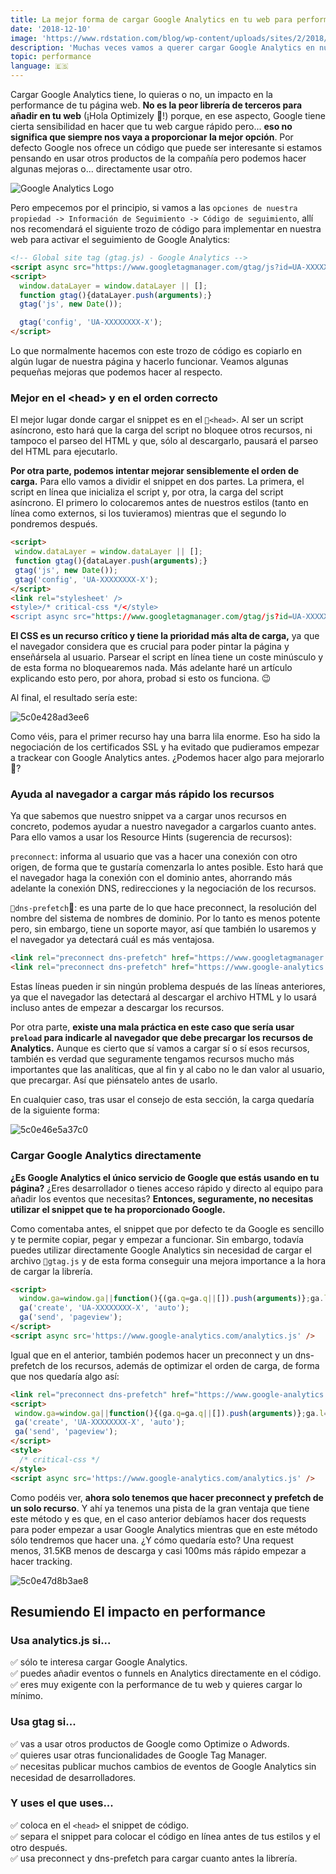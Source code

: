 ```yaml
---
title: La mejor forma de cargar Google Analytics en tu web para performance
date: '2018-12-10'
image: 'https://www.rdstation.com/blog/wp-content/uploads/sites/2/2018/04/Analytics.png'
description: 'Muchas veces vamos a querer cargar Google Analytics en nuestra página web pero nos gustaría evitar el coste en performance que tiene. Te voy a explicar la mejor estrategia para cargar esta librería afectando lo mínimo posible la performance.'
topic: performance
language: 🇪🇸
---
```


Cargar Google Analytics tiene, lo quieras o no, un impacto en la performance de tu página web. **No es la peor librería de terceros para añadir en tu web** (¡Hola Optimizely 🤪!) porque, en ese aspecto, Google tiene cierta sensibilidad en hacer que tu web cargue rápido pero... **eso no significa que siempre nos vaya a proporcionar la mejor opción**. Por defecto Google nos ofrece un código que puede ser interesante si estamos pensando en usar otros productos de la compañía pero podemos hacer algunas mejoras o... directamente usar otro.

![Google Analytics Logo](https://www.rdstation.com/blog/wp-content/uploads/sites/2/2018/04/Analytics.png)

Pero empecemos por el principio, si vamos a las `opciones de nuestra propiedad -> Información de Seguimiento -> Código de seguimiento`, allí nos recomendará el siguiente trozo de código para implementar en nuestra web para activar el seguimiento de Google Analytics:

```html
<!-- Global site tag (gtag.js) - Google Analytics -->
<script async src="https://www.googletagmanager.com/gtag/js?id=UA-XXXXXXXX-X"></script>
<script>
  window.dataLayer = window.dataLayer || [];
  function gtag(){dataLayer.push(arguments);}
  gtag('js', new Date());

  gtag('config', 'UA-XXXXXXXX-X');
</script>
```

Lo que normalmente hacemos con este trozo de código es copiarlo en algún lugar de nuestra página y hacerlo funcionar. Veamos algunas pequeñas mejoras que podemos hacer al respecto.

### Mejor en el &lt;head> y en el orden correcto

El mejor lugar donde cargar el snippet es en el `<head>`. Al ser un script asíncrono, esto hará que la carga del script no bloquee otros recursos, ni tampoco el parseo del HTML y que, sólo al descargarlo, pausará el parseo del HTML para ejecutarlo.

**Por otra parte, podemos intentar mejorar sensiblemente el orden de carga.** Para ello vamos a dividir el snippet en dos partes. La primera, el script en línea que inicializa el script y, por otra, la carga del script asíncrono. El primero lo colocaremos antes de nuestros estilos (tanto en línea como externos, si los tuvieramos) mientras que el segundo lo pondremos después.

```html
<script>
 window.dataLayer = window.dataLayer || [];
 function gtag(){dataLayer.push(arguments);}
 gtag('js', new Date());
 gtag('config', 'UA-XXXXXXXX-X');
</script>
<link rel="stylesheet' />
<style>/* critical-css */</style>
<script async src="https://www.googletagmanager.com/gtag/js?id=UA-XXXXXXXX-X"></script>
```

**El CSS es un recurso crítico y tiene la prioridad más alta de carga,** ya que el navegador considera que es crucial para poder pintar la página y enseñársela al usuario. Parsear el script en línea tiene un coste minúsculo y de esta forma no bloquearemos nada. Más adelante haré un artículo explicando esto pero, por ahora, probad si esto os funciona. 😉

Al final, el resultado sería este:

![5c0e428ad3ee6](https://i.loli.net/2018/12/10/5c0e428ad3ee6.png)

Como véis, para el primer recurso hay una barra lila enorme. Eso ha sido la negociación de los certificados SSL y ha evitado que pudieramos empezar a trackear con Google Analytics antes. ¿Podemos hacer algo para mejorarlo 🤔?

### Ayuda al navegador a cargar más rápido los recursos

Ya que sabemos que nuestro snippet va a cargar unos recursos en concreto, podemos ayudar a nuestro navegador a cargarlos cuanto antes. Para ello vamos a usar los Resource Hints (sugerencia de recursos):

`preconnect`: informa al usuario que vas a hacer una conexión con otro origen, de forma que te gustaría comenzarla lo antes posible. Esto hará que el navegador haga la conexión con el dominio antes, ahorrando más adelante la conexión DNS, redirecciones y la negociación de los recursos.

`dns-prefetch`: es una parte de lo que hace preconnect, la resolución del nombre del sistema de nombres de dominio. Por lo tanto es menos potente pero, sin embargo, tiene un soporte mayor, así que también lo usaremos y el navegador ya detectará cuál es más ventajosa.

```html
<link rel="preconnect dns-prefetch" href="https://www.googletagmanager.com">
<link rel="preconnect dns-prefetch" href="https://www.google-analytics.com">
```

Estas líneas pueden ir sin ningún problema después de las líneas anteriores, ya que el navegador las detectará al descargar el archivo HTML y lo usará incluso antes de empezar a descargar los recursos.

Por otra parte, **existe una mala práctica en este caso que sería usar `preload` para indicarle al navegador que debe precargar los recursos de Analytics.** Aunque es cierto que sí vamos a cargar sí o sí esos recursos, también es verdad que seguramente tengamos recursos mucho más importantes que las analíticas, que al fin y al cabo no le dan valor al usuario, que precargar. Así que piénsatelo antes de usarlo.

En cualquier caso, tras usar el consejo de esta sección, la carga quedaría de la siguiente forma:

![5c0e46e5a37c0](https://i.loli.net/2018/12/10/5c0e46e5a37c0.png)

### Cargar Google Analytics directamente

**¿Es Google Analytics el único servicio de Google que estás usando en tu página?** ¿Eres desarrollador o tienes acceso rápido y directo al equipo para añadir los eventos que necesitas? **Entonces, seguramente, no necesitas utilizar el snippet que te ha proporcionado Google.**

Como comentaba antes, el snippet que por defecto te da Google es sencillo y te permite copiar, pegar y empezar a funcionar. Sin embargo, todavía puedes utilizar directamente Google Analytics sin necesidad de cargar el archivo `gtag.js` y de esta forma conseguir una mejora importance a la hora de cargar la librería.

```html
<script>
  window.ga=window.ga||function(){(ga.q=ga.q||[]).push(arguments)};ga.l=+new Date;
  ga('create', 'UA-XXXXXXXX-X', 'auto');
  ga('send', 'pageview');
</script>
<script async src='https://www.google-analytics.com/analytics.js' />
```

Igual que en el anterior, también podemos hacer un preconnect y un dns-prefetch de los recursos, además de optimizar el orden de carga, de forma que nos quedaría algo así:

```html
<link rel="preconnect dns-prefetch" href="https://www.google-analytics.com">
<script>
 window.ga=window.ga||function(){(ga.q=ga.q||[]).push(arguments)};ga.l=+new Date;
 ga('create', 'UA-XXXXXXXX-X', 'auto');
 ga('send', 'pageview');
</script>
<style>
  /* critical-css */
</style>
<script async src='https://www.google-analytics.com/analytics.js' />
```

Como podéis ver, **ahora solo tenemos que hacer preconnect y prefetch de un solo recurso**. Y ahí ya tenemos una pista de la gran ventaja que tiene este método y es que, en el caso anterior debíamos hacer dos requests para poder empezar a usar Google Analytics mientras que en este método sólo tendremos que hacer una. ¿Y cómo quedaría esto? Una request menos, 31.5KB menos de descarga y casi 100ms más rápido empezar a hacer tracking. 

![5c0e47d8b3ae8](https://i.loli.net/2018/12/10/5c0e47d8b3ae8.png)



## Resumiendo El impacto en performance

### Usa analytics.js si...

✅ sólo te interesa cargar Google Analytics.<br />
✅ puedes añadir eventos o funnels en Analytics directamente en el código.<br />
✅ eres muy exigente con la performance de tu web y quieres cargar lo mínimo.

### Usa gtag si...

✅ vas a usar otros productos de Google como Optimize o Adwords.<br />
✅ quieres usar otras funcionalidades de Google Tag Manager.<br />
✅ necesitas publicar muchos cambios de eventos de Google Analytics sin necesidad de desarrolladores.

### Y uses el que uses...

✅ coloca en el `<head>` el snippet de código.<br />
✅ separa el snippet para colocar el código en línea antes de tus estilos y el otro después.<br />
✅ usa  preconnect y dns-prefetch para cargar cuanto antes la librería. 
